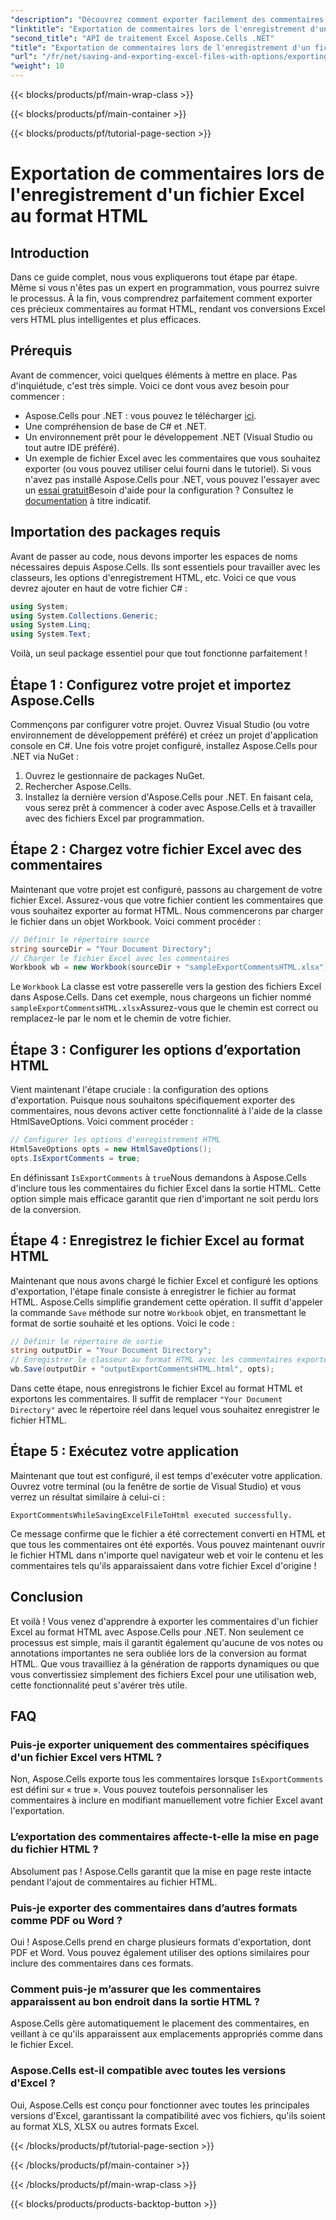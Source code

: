 ```yaml
---
"description": "Découvrez comment exporter facilement des commentaires lors de l'enregistrement de fichiers Excel au format HTML avec Aspose.Cells pour .NET. Suivez ce guide étape par étape pour conserver vos annotations."
"linktitle": "Exportation de commentaires lors de l'enregistrement d'un fichier Excel au format HTML"
"second_title": "API de traitement Excel Aspose.Cells .NET"
"title": "Exportation de commentaires lors de l'enregistrement d'un fichier Excel au format HTML"
"url": "/fr/net/saving-and-exporting-excel-files-with-options/exporting-comments/"
"weight": 10
---
```


{{< blocks/products/pf/main-wrap-class >}}

{{< blocks/products/pf/main-container >}}

{{< blocks/products/pf/tutorial-page-section >}}

# Exportation de commentaires lors de l'enregistrement d'un fichier Excel au format HTML

## Introduction
Dans ce guide complet, nous vous expliquerons tout étape par étape. Même si vous n'êtes pas un expert en programmation, vous pourrez suivre le processus. À la fin, vous comprendrez parfaitement comment exporter ces précieux commentaires au format HTML, rendant vos conversions Excel vers HTML plus intelligentes et plus efficaces.
## Prérequis
Avant de commencer, voici quelques éléments à mettre en place. Pas d'inquiétude, c'est très simple. Voici ce dont vous avez besoin pour commencer :
- Aspose.Cells pour .NET : vous pouvez le télécharger [ici](https://releases.aspose.com/cells/net/).
- Une compréhension de base de C# et .NET.
- Un environnement prêt pour le développement .NET (Visual Studio ou tout autre IDE préféré).
- Un exemple de fichier Excel avec les commentaires que vous souhaitez exporter (ou vous pouvez utiliser celui fourni dans le tutoriel).
Si vous n'avez pas installé Aspose.Cells pour .NET, vous pouvez l'essayer avec un [essai gratuit](https://releases.aspose.com/)Besoin d'aide pour la configuration ? Consultez le [documentation](https://reference.aspose.com/cells/net/) à titre indicatif.
## Importation des packages requis
Avant de passer au code, nous devons importer les espaces de noms nécessaires depuis Aspose.Cells. Ils sont essentiels pour travailler avec les classeurs, les options d'enregistrement HTML, etc. Voici ce que vous devrez ajouter en haut de votre fichier C# :
```csharp
using System;
using System.Collections.Generic;
using System.Linq;
using System.Text;
```
Voilà, un seul package essentiel pour que tout fonctionne parfaitement !
## Étape 1 : Configurez votre projet et importez Aspose.Cells
Commençons par configurer votre projet. Ouvrez Visual Studio (ou votre environnement de développement préféré) et créez un projet d'application console en C#. Une fois votre projet configuré, installez Aspose.Cells pour .NET via NuGet :
1. Ouvrez le gestionnaire de packages NuGet.
2. Rechercher Aspose.Cells.
3. Installez la dernière version d'Aspose.Cells pour .NET.
En faisant cela, vous serez prêt à commencer à coder avec Aspose.Cells et à travailler avec des fichiers Excel par programmation.
## Étape 2 : Chargez votre fichier Excel avec des commentaires
Maintenant que votre projet est configuré, passons au chargement de votre fichier Excel. Assurez-vous que votre fichier contient les commentaires que vous souhaitez exporter au format HTML. Nous commencerons par charger le fichier dans un objet Workbook.
Voici comment procéder :
```csharp
// Définir le répertoire source
string sourceDir = "Your Document Directory";
// Charger le fichier Excel avec les commentaires
Workbook wb = new Workbook(sourceDir + "sampleExportCommentsHTML.xlsx");
```
Le `Workbook` La classe est votre passerelle vers la gestion des fichiers Excel dans Aspose.Cells. Dans cet exemple, nous chargeons un fichier nommé `sampleExportCommentsHTML.xlsx`Assurez-vous que le chemin est correct ou remplacez-le par le nom et le chemin de votre fichier.
## Étape 3 : Configurer les options d’exportation HTML
Vient maintenant l'étape cruciale : la configuration des options d'exportation. Puisque nous souhaitons spécifiquement exporter des commentaires, nous devons activer cette fonctionnalité à l'aide de la classe HtmlSaveOptions.
Voici comment procéder :
```csharp
// Configurer les options d'enregistrement HTML
HtmlSaveOptions opts = new HtmlSaveOptions();
opts.IsExportComments = true;
```
En définissant `IsExportComments` à `true`Nous demandons à Aspose.Cells d'inclure tous les commentaires du fichier Excel dans la sortie HTML. Cette option simple mais efficace garantit que rien d'important ne soit perdu lors de la conversion.
## Étape 4 : Enregistrez le fichier Excel au format HTML
Maintenant que nous avons chargé le fichier Excel et configuré les options d'exportation, l'étape finale consiste à enregistrer le fichier au format HTML. Aspose.Cells simplifie grandement cette opération. Il suffit d'appeler la commande `Save` méthode sur notre `Workbook` objet, en transmettant le format de sortie souhaité et les options.
Voici le code :
```csharp
// Définir le répertoire de sortie
string outputDir = "Your Document Directory";
// Enregistrer le classeur au format HTML avec les commentaires exportés
wb.Save(outputDir + "outputExportCommentsHTML.html", opts);
```
Dans cette étape, nous enregistrons le fichier Excel au format HTML et exportons les commentaires. Il suffit de remplacer `"Your Document Directory"` avec le répertoire réel dans lequel vous souhaitez enregistrer le fichier HTML.
## Étape 5 : Exécutez votre application
Maintenant que tout est configuré, il est temps d'exécuter votre application. Ouvrez votre terminal (ou la fenêtre de sortie de Visual Studio) et vous verrez un résultat similaire à celui-ci :
```plaintext
ExportCommentsWhileSavingExcelFileToHtml executed successfully.
```
Ce message confirme que le fichier a été correctement converti en HTML et que tous les commentaires ont été exportés. Vous pouvez maintenant ouvrir le fichier HTML dans n'importe quel navigateur web et voir le contenu et les commentaires tels qu'ils apparaissaient dans votre fichier Excel d'origine !
## Conclusion
Et voilà ! Vous venez d'apprendre à exporter les commentaires d'un fichier Excel au format HTML avec Aspose.Cells pour .NET. Non seulement ce processus est simple, mais il garantit également qu'aucune de vos notes ou annotations importantes ne sera oubliée lors de la conversion au format HTML. Que vous travailliez à la génération de rapports dynamiques ou que vous convertissiez simplement des fichiers Excel pour une utilisation web, cette fonctionnalité peut s'avérer très utile.
## FAQ
### Puis-je exporter uniquement des commentaires spécifiques d'un fichier Excel vers HTML ?  
Non, Aspose.Cells exporte tous les commentaires lorsque `IsExportComments` est défini sur « true ». Vous pouvez toutefois personnaliser les commentaires à inclure en modifiant manuellement votre fichier Excel avant l'exportation.
### L’exportation des commentaires affecte-t-elle la mise en page du fichier HTML ?  
Absolument pas ! Aspose.Cells garantit que la mise en page reste intacte pendant l'ajout de commentaires au fichier HTML.
### Puis-je exporter des commentaires dans d’autres formats comme PDF ou Word ?  
Oui ! Aspose.Cells prend en charge plusieurs formats d'exportation, dont PDF et Word. Vous pouvez également utiliser des options similaires pour inclure des commentaires dans ces formats.
### Comment puis-je m’assurer que les commentaires apparaissent au bon endroit dans la sortie HTML ?  
Aspose.Cells gère automatiquement le placement des commentaires, en veillant à ce qu'ils apparaissent aux emplacements appropriés comme dans le fichier Excel.
### Aspose.Cells est-il compatible avec toutes les versions d'Excel ?  
Oui, Aspose.Cells est conçu pour fonctionner avec toutes les principales versions d'Excel, garantissant la compatibilité avec vos fichiers, qu'ils soient au format XLS, XLSX ou autres formats Excel.

{{< /blocks/products/pf/tutorial-page-section >}}

{{< /blocks/products/pf/main-container >}}

{{< /blocks/products/pf/main-wrap-class >}}

{{< blocks/products/products-backtop-button >}}